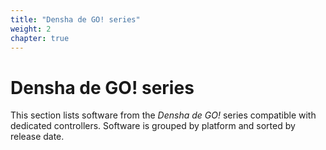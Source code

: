 ```yaml
---
title: "Densha de GO! series"
weight: 2
chapter: true
---
```


# Densha de GO! series

This section lists software from the *Densha de GO!* series compatible with dedicated controllers. Software is grouped by platform and sorted by release date.
